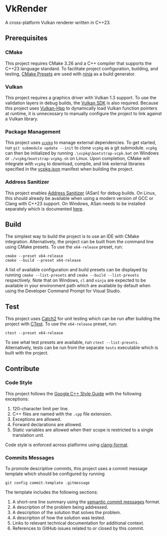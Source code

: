 # VkRender
A cross-platform Vulkan renderer written in C++23.

## Prerequisites 

### CMake
This project requires CMake 3.26 and a C++ compiler that supports the C++23 language standard. To facilitate project configuration, building, and testing, [CMake Presets](https://cmake.org/cmake/help/v3.22/manual/cmake-presets.7.html) are used with [ninja](https://ninja-build.org/) as a build generator.

### Vulkan
This project requires a graphics driver with Vulkan 1.3 support. To use the validation layers in debug builds, the [Vulkan SDK](https://www.lunarg.com/vulkan-sdk/) is also required. Because this project uses [Vulkan-Hpp](https://github.com/KhronosGroup/Vulkan-Hpp) to dynamically load Vulkan function pointers at runtime, it is unnecessary to manually configure the project to link against a Vulkan library.

### Package Management
This project uses [`vcpkg`](https://vcpkg.io) to manage external dependencies.  To get started, run `git submodule update --init` to clone `vcpkg` as a git submodule. `vcpkg` can then be initialized by running `.\vcpkg\bootstrap-vcpk.bat` on Windows or `./vcpkg/bootstrap-vcpkg.sh` on Linux. Upon completion, CMake will integrate with `vcpkg` to download, compile, and link external libraries specified in the [vcpkg.json](vcpkg.json) manifest when building the project.

### Address Sanitizer
This project enables [Address Sanitizer](https://clang.llvm.org/docs/AddressSanitizer.html) (ASan) for debug builds. On Linux, this should already be available when using a modern version of GCC or Clang with C++23 support. On Windows, ASan needs to be installed separately which is documented [here](https://learn.microsoft.com/en-us/cpp/sanitizers/asan?view=msvc-170#install-addresssanitizer).

## Build

The simplest way to build the project is to use an IDE with CMake integration. Alternatively, the project can be built from the command line using CMake presets. To use the `x64-release` preset, run:

	cmake --preset x64-release
	cmake --build --preset x64-release

A list of available configuration and build presets can be displayed by running  `cmake --list-presets` and `cmake --build --list-presets` respectively. Note that on Windows, `cl` and `ninja` are expected to be available in your environment path which are available by default when using the Developer Command Prompt for Visual Studio.

## Test

This project uses [Catch2](https://github.com/catchorg/Catch2) for unit testing which can be run after building the project with [CTest](https://cmake.org/cmake/help/book/mastering-cmake/chapter/Testing%20With%20CMake%20and%20CTest.html). To use the `x64-release` preset, run:

	ctest --preset x64-release

To see what test presets are available, run `ctest --list-presets`.  Alternatively, tests can be run from the separate `tests` executable which is built with the project.

## Contribute

### Code Style
This project follows the  [Google C++ Style Guide](https://google.github.io/styleguide/cppguide.html) with the following exceptions:
 1. 120-character limit per line.
 2. C++ files are named with the `.cpp` file extension.
 3. Exceptions are allowed.
 4. Forward declarations are allowed.
 5. Static variables are allowed when their scope is restricted to a single translation unit.
 
Code style is enforced across platforms using [clang-format](https://clang.llvm.org/docs/ClangFormatStyleOptions.html).

### Commits Messages
To promote descriptive commits, this project uses a commit message template which should be configured by running

	git config commit.template .gitmessage

 The template includes the following sections:
1. A short-one line summary using the [semantic commit messages](https://gist.github.com/joshbuchea/6f47e86d2510bce28f8e7f42ae84c716) format.
2. A description of the problem being addressed.
3. A description of the solution that solves the problem.
4. A description of how the solution was tested.
5. Links to relevant technical documentation for additional context.
6. References to GitHub issues related to or closed by this commit.
